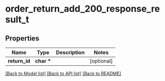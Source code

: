 # order_return_add_200_response_result_t

## Properties
Name | Type | Description | Notes
------------ | ------------- | ------------- | -------------
**return_id** | **char \*** |  | [optional] 

[[Back to Model list]](../README.md#documentation-for-models) [[Back to API list]](../README.md#documentation-for-api-endpoints) [[Back to README]](../README.md)


